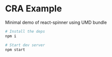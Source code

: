 # CRA Example

Minimal demo of react-spinner using UMD bundle

```sh
# Install the deps
npm i

# Start dev server
npm start
```
